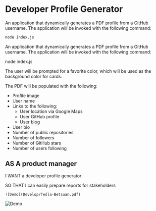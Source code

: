 # Developer Profile Generator

An application that dynamically generates a PDF profile from a GitHub username. The application will be invoked with the following command:

```sh
node index.js
```
An application that dynamically generates a PDF profile from a GitHub username. The application will be invoked with the following command:

node index.js

The user will be prompted for a favorite color, which will be used as the background color for cards.

The PDF will be populated with the following:

* Profile image
* User name
* Links to the following:
  * User location via Google Maps
  * User GitHub profile
  * User blog
* User bio
* Number of public repositories
* Number of followers
* Number of GitHub stars
* Number of users following


## AS A product manager

I WANT a developer profile generator

SO THAT I can easily prepare reports for stakeholders
```
![Demo](Develop/Tedla-Betsuan.pdf)

```

![Demo](profile.PNG)

